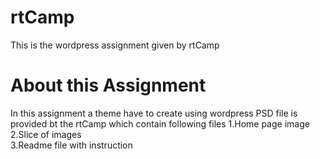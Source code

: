 # rtCamp
This is the wordpress assignment given by rtCamp

# About this Assignment
In this assignment a theme have to create using wordpress PSD file is provided bt the rtCamp which contain following files
1.Home page image\
2.Slice of images\
3.Readme file with instruction
